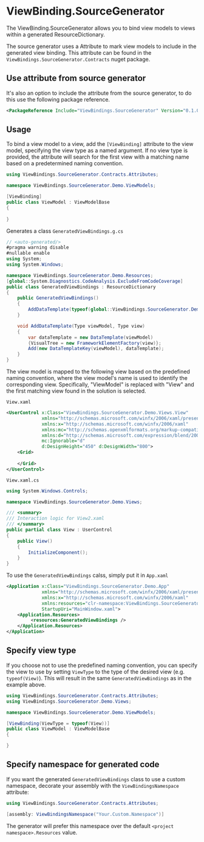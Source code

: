﻿# ViewBinding.SourceGenerator
The ViewBinding.SourceGenerator allows you to bind view models to views within a generated ResourceDictionary. 

The source generator uses a Attribute to mark view models to include in the generated view binding. This attribute can be found in the ```ViewBindings.SourceGenerator.Contracts``` nuget package. 

## Use attribute from source generator
It's also an option to include the attribute from the source generator, to do this use the following package reference. 
```xml
<PackageReference Include="ViewBindings.SourceGenerator" Version="0.1.0" PrivateAssets="all" ExcludeAssets="runtime" />
```

## Usage
To bind a view model to a view, add the ```[ViewBinding]``` attribute to the view model, specifying the view type as a named argument. If no view type is provided, the attribute will search for the first view with a matching name based on a predetermined naming convention.

```csharp
using ViewBindings.SourceGenerator.Contracts.Attributes;

namespace ViewBindings.SourceGenerator.Demo.ViewModels;

[ViewBinding]
public class ViewModel : ViewModelBase
{
	
}
```

Generates a class ```GeneratedViewBindings.g.cs```

```csharp
// <auto-generated/>
#pragma warning disable
#nullable enable
using System;
using System.Windows;

namespace ViewBindings.SourceGenerator.Demo.Resources;
[global::System.Diagnostics.CodeAnalysis.ExcludeFromCodeCoverage]
public class GeneratedViewBindings : ResourceDictionary
{
    public GeneratedViewBindings()
    {
        AddDataTemplate(typeof(global::ViewBindings.SourceGenerator.Demo.ViewModels.ViewModel), typeof(global::ViewBindings.SourceGenerator.Demo.Views.View));
    }

    void AddDataTemplate(Type viewModel, Type view)
    {
        var dataTemplate = new DataTemplate(viewModel)
        {VisualTree = new FrameworkElementFactory(view)};
        Add(new DataTemplateKey(viewModel), dataTemplate);
    }
}
```

The view model is mapped to the following view based on the predefined naming convention, where the view model's name is used to identify the corresponding view. Specifically, "ViewModel" is replaced with "View" and the first matching view found in the solution is selected.

``` View.xaml ```
```xml
<UserControl x:Class="ViewBindings.SourceGenerator.Demo.Views.View"
             xmlns="http://schemas.microsoft.com/winfx/2006/xaml/presentation"
             xmlns:x="http://schemas.microsoft.com/winfx/2006/xaml"
             xmlns:mc="http://schemas.openxmlformats.org/markup-compatibility/2006" 
             xmlns:d="http://schemas.microsoft.com/expression/blend/2008" 
             mc:Ignorable="d" 
             d:DesignHeight="450" d:DesignWidth="800">
    <Grid>
        
    </Grid>
</UserControl>
```
``` View.xaml.cs ```
```csharp
using System.Windows.Controls;

namespace ViewBindings.SourceGenerator.Demo.Views;

/// <summary>
/// Interaction logic for View2.xaml
/// </summary>
public partial class View : UserControl
{
    public View()
    {
        InitializeComponent();
    }
}
```
To use the ```GeneratedViewBindings``` calss, simply put it in ``` App.xaml ```
```xml
<Application x:Class="ViewBindings.SourceGenerator.Demo.App"
             xmlns="http://schemas.microsoft.com/winfx/2006/xaml/presentation"
             xmlns:x="http://schemas.microsoft.com/winfx/2006/xaml"
             xmlns:resources="clr-namespace:ViewBindings.SourceGenerator.Demo.Resources"
             StartupUri="MainWindow.xaml">
    <Application.Resources>
         <resources:GeneratedViewBindings />
    </Application.Resources>
</Application>
```
## Specify view type
If you choose not to use the predefined naming convention, you can specify the view to use by setting ```ViewType``` to the type of the desired view (e.g. ```typeof(View)```). This will result in the same ```GeneratedViewBindings``` as in the example above.

 ```csharp
using ViewBindings.SourceGenerator.Contracts.Attributes;
using ViewBindings.SourceGenerator.Demo.Views;

namespace ViewBindings.SourceGenerator.Demo.ViewModels;

[ViewBinding(ViewType = typeof(View))]
public class ViewModel : ViewModelBase
{

}
```

## Specify namespace for generated code
If you want the generated `GeneratedViewBindings` class to use a custom namespace,
decorate your assembly with the `ViewBindingsNamespace` attribute:

```csharp
using ViewBindings.SourceGenerator.Contracts.Attributes;

[assembly: ViewBindingsNamespace("Your.Custom.Namespace")]
```

The generator will prefer this namespace over the default `<project namespace>.Resources` value.
